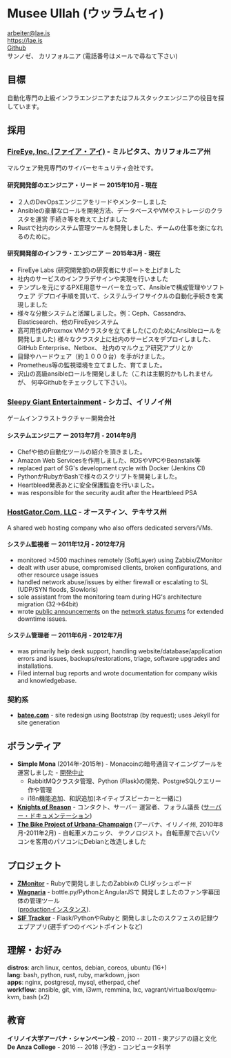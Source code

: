 # Musee Ullah (ウッラムセィ)

<arbeiter@lae.is>  
<https://lae.is>  
[Github](https://www.github.com/lae)  
サンノゼ、 カリフォルニア 
(電話番号はメールで尋ねて下さい)

## 目標

自動化専門の上級インフラエンジニアまたはフルスタックエンジニアの役目を探しています。

## 採用

### [FireEye, Inc. (ファイア・アイ)](https://fireeye.jp) - ミルピタス、カリフォルニア州

マルウェア発見専門のサイバーセキュリティ会社です。

#### 研究開発部のエンジニア・リード ー 2015年10月 - 現在

- ２人のDevOpsエンジニアをリードやメンターしました
- Ansibleの豪華なロールを開発方法、データベースやVMやストレージのクラスタを運営
  手続き等を教えて上げました
- Rustで社内のシステム管理ツールを開発しました、チームの仕事を楽になれるのために。

#### 研究開発部のインフラ・エンジニア ー 2015年3月 - 現在

- FireEye Labs (研究開発部)の研究者にサポートを上げました
- 社内のサービスのインフラデサインや実現を行いました
- テンプレを元にするPXE用意サーバーを立って、Ansibleで構成管理やソフトウェア
  デプロイ手順を買いて、システムライフサイクルの自動化手続きを実現しました
- 様々な分散システムと活躍しました。例：Ceph、Cassandra、Elasticsearch、他のFireEyeシステム
- 高可用性のProxmox VMクラスタを立てました(このためにAnsibleロールを開発しました)
  様々なクラスタ上に社内のサービスをデプロイしました、GitHub Enterprise、Netbox、
  社内のマルウェア研究アプリとか
- 目録やハードウェア（約１０００台）を手がけました。
- Prometheus等の監視環境を立てました、育てました。
- 沢山の高級ansibleロールを開発しました（これは主観的かもしれませんが、
  何卒Githubをチェックして下さい)。


### [Sleepy Giant Entertainment](http://sleepygiant.com) - シカゴ、イリノイ州

ゲームインフラストラクチャー開発会社

#### システムエンジニア ー 2013年7月 - 2014年9月

- Chefや他の自動化ツールの紹介を頂きました。
- Amazon Web Servicesを作用しました、RDSやVPCやBeanstalk等
- replaced part of SG's development cycle with Docker (Jenkins CI)
- PythonかRubyかBashで様々のスクリプトを開発しました。
- Heartbleed発表あとに安全保護監査を行いました。
- was responsible for the security audit after the Heartbleed PSA

### [HostGator.Com, LLC](http://hostgator.com) - オースティン、テキサス州

A shared web hosting company who also offers dedicated servers/VMs.

#### システム監視者 ー 2011年12月 - 2012年7月

- monitored >4500 machines remotely (SoftLayer) using Zabbix/ZMonitor
- dealt with user abuse, compromised clients, broken configurations, and other resource usage issues
- handled network abuse/issues by either firewall or escalating to SL (UDP/SYN floods, Slowloris)
- sole assistant from the monitoring team during HG's architecture migration (32->64bit)
- wrote [public announcements](http://forums.hostgator.com/search.php?do=finduser&u=126179) 
  on the [network status forums](http://forums.hostgator.com/network-status-f14.html) 
  for extended downtime issues.  

#### システム管理者 ー 2011年6月 - 2012年7月

- was primarily help desk support, handling website/database/application errors and
  issues, backups/restorations, triage, software upgrades and installations.
- Filed internal bug reports and wrote documentation for company wikis and knowledgebase.

### 契約系

* [**batee.com**](http://batee.com) - site redesign using Bootstrap (by 
  request); uses Jekyll for site generation

##  ボランティア 

* **Simple Mona** (2014年-2015年) - Monacoinの暗号通貨マイニングプールを
  運営しました - [開発中止](https://github.com/lae/simplemona)  
  - RabbitMQクラスタ管理、Python (Flask)の開発、PostgreSQLクエリー作や管理  
  - i18n機能追加、和訳追加(ネイティブスピーカーと一緒に)  
* [**Knights of Reason**](http://knightsofreason.net) - コンタクト、サーバー
  運営者、フォラム議長
  ([サーバー・ドキュメンテーション](https://wiki.milkteafuzz.com))  
* [**The Bike Project of Urbana-Champaign**](http://thebikeproject.org)
  (アーバナ、イリノイ州, 2010年8月-2011年2月) - 自転車メカニック、
  テクノロジスト。自転車屋で古いパソコンを客用のパソコンにDebianと改造しました  

## プロジェクト

* [**ZMonitor**](https://github.com/lae/zmonitor) - Rubyで開発しましたのZabbixの
  CLIダッシュボード  
* [**Wagnaria**](https://github.com/lae/wagnaria) - bottle.py/PythonとAngularJSで
  開発しましたのファン字幕団体の管理ツール  
  ([productionインスタンス](https://c.milkteafuzz.com/)).  
* [**SIF Tracker**](https://github.com/lae/sift) - Flask/PythonやRubyと
  開発しましたのスクフェスの記録ウエブアプリ(選手ずつのイベントポイントなど)  

## 理解・お好み

**distros**: arch linux, centos, debian, coreos, ubuntu (16+)  
**lang**: bash, python, rust, ruby, markdown, json  
**apps**: nginx, postgresql, mysql, etherpad, chef  
**workflow**: ansible, git, vim, i3wm, remmina, lxc, vagrant/virtualbox/qemu-kvm, bash (x2)

## 教育

**イリノイ大学アーバナ・シャンぺーン校** - 2010 -- 2011 - 東アジアの語と文化
**De Anza College** - 2016 -- 2018 (予定) - コンピュータ科学
